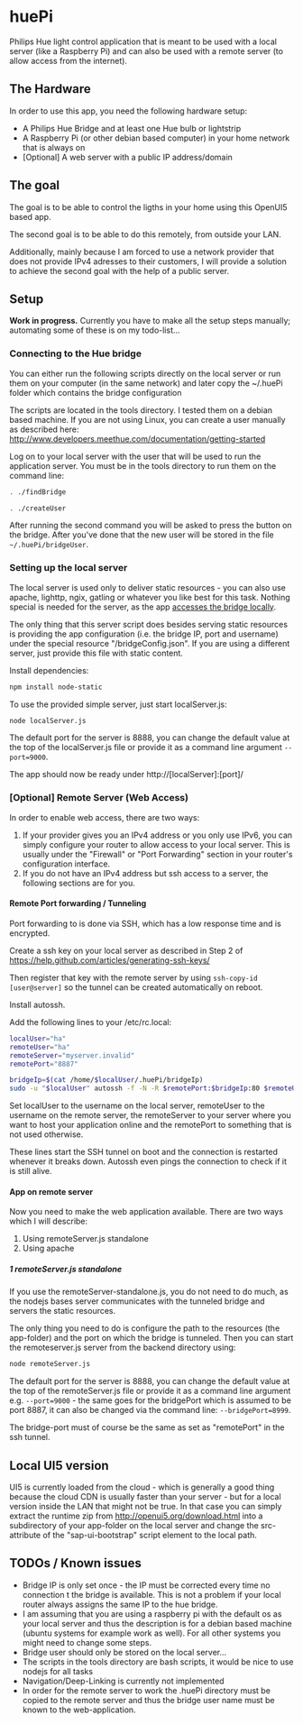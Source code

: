 # huePi
Philips Hue light control application that is meant to be used with a local server (like a Raspberry Pi) and can also be used with a remote server (to allow access from the internet).

## The Hardware

In order to use this app, you need the following hardware setup:

 * A Philips Hue Bridge and at least one Hue bulb or lightstrip
 * A Raspberry Pi (or other debian based computer) in your home network that is always on
 * [Optional] A web server with a public IP address/domain

## The goal

The goal is to be able to control the ligths in your home using this OpenUI5 based app.

The second goal is to be able to do this remotely, from outside your LAN.

Additionally, mainly because I am forced to use a network provider that does not provide IPv4 adresses to their customers, I will provide a solution to achieve the second goal with the help of a public server.


## Setup

**Work in progress.** Currently you have to make all the setup steps manually; automating some of these is on my todo-list...





### Connecting to the Hue bridge

You can either run the following scripts directly on the local server or run them on your computer (in the same network) and later copy the ~/.huePi folder which contains the bridge configuration

The scripts are located in the tools directory. I tested them on a debian based machine. If you are not using Linux, you can create a user manually as described here: http://www.developers.meethue.com/documentation/getting-started

Log on to your local server with the user that will be used to run the application server.
You must be in the tools directory to run them on the command line:

```sh
. ./findBridge

. ./createUser
```

After running the second command you will be asked to press the button on the bridge. After you've done that the new user will be stored in the file `~/.huePi/bridgeUser`.

### Setting up the local server

The local server is used only to deliver static resources - you can also use apache, lighttp, ngix, gatling or whatever you like best for this task. Nothing special is needed for the server, as the app <a href="https://de.wikipedia.org/wiki/Cross-Origin_Resource_Sharing">accesses the bridge locally</a>.

The only thing that this server script does besides serving static resources is providing the app configuration (i.e. the bridge IP, port and username) under the special resource "/bridgeConfig.json". If you are using a different server, just provide this file with static content.

Install dependencies:

```sh
npm install node-static
```


To use the provided simple server, just start localServer.js:

```sh
node localServer.js
```
The default port for the server is 8888, you can change the default value at the top of the localServer.js file or provide it as a command line argument `--port=9000`.

The app should now be ready under http://[localServer]:[port]/

### [Optional] Remote Server (Web Access)

In order to enable web access, there are two ways:

 1. If your provider gives you an IPv4 address or you only use IPv6, you can simply configure your router to allow access to your local server. This is usually under the "Firewall" or "Port Forwarding" section in your router's configuration interface.
 2. If you do not have an IPv4 address but ssh access to a server, the following sections are for you.

#### Remote Port forwarding / Tunneling

Port forwarding to is done via SSH, which has a low response time and is encrypted.

Create a ssh key on your local server as described in Step 2 of  https://help.github.com/articles/generating-ssh-keys/

Then register that key with the remote server by using `ssh-copy-id [user@server]` so the tunnel can be created automatically on reboot.

Install autossh.

Add the following lines to your /etc/rc.local:
```sh
localUser="ha"
remoteUser="ha"
remoteServer="myserver.invalid"
remotePort="8887"

bridgeIp=$(cat /home/$localUser/.huePi/bridgeIp)
sudo -u "$localUser" autossh -f -N -R $remotePort:$bridgeIp:80 $remoteUser@$remoteServer
```

Set localUser to the username on the local server, remoteUser to the username on the remote server, the remoteServer to your server where you want to host your application online and the remotePort to something that is not used otherwise.

These lines start the SSH tunnel on boot and the connection is restarted whenever it breaks down. Autossh even pings the connection to check if it is still alive.

#### App on remote server

Now you need to make the web application available. There are two ways which I will describe:

 1. Using remoteServer.js standalone
 2. Using apache

##### 1 remoteServer.js standalone

If you use the remoteServer-standalone.js, you do not need to do much, as the nodejs bases server communicates with the tunneled bridge and servers the static resources.

 The only thing you need to do is configure the path to the resources (the app-folder) and the port on which the bridge is tunneled.
 Then you can start the remoteserver.js server from the backend directory using:

```sh
node remoteServer.js
```

The default port for the server is 8888, you can change the default value at the top of the remoteServer.js file or provide it as a command line argument e.g. `--port=9000` - the same goes for the bridgePort which is assumed to be port 8887, it can also be changed via the command line: `--bridgePort=8999`.

The bridge-port must of course be the same as set as "remotePort" in the ssh tunnel.


## Local UI5 version

UI5 is currently loaded from the cloud - which is generally a good thing because the cloud CDN is usually faster than your server - but for a local version inside the LAN that might not be true. In that case you can simply extract the runtime zip from http://openui5.org/download.html into a subdirectory of your app-folder on the local server and change the src-attribute of the "sap-ui-bootstrap" script element to the local path.

## TODOs / Known issues

 * Bridge IP is only set once - the IP must be corrected every time no connection t the bridge is available. This is not a problem if your local router always assigns the same IP to the hue bridge.
 * I am assuming that you are using a raspberry pi with the default os as your local server and thus the description is for a debian based machine (ubuntu systems for example work as well). For all other systems you might need to change some steps.
 * Bridge user should only be stored on the local server...
 * The scripts in the tools directory are bash scripts, it would be nice to use nodejs for all tasks
 * Navigation/Deep-Linking is currently not implemented
 * In order for the remote server to work the .huePi directory must be copied to the remote server and thus the bridge user name must be known to the web-application.
